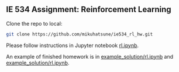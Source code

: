 ## IE 534 Assignment: Reinforcement Learning

Clone the repo to local:
```bash
git clone https://github.com/mikuhatsune/ie534_rl_hw.git
```

Please follow instructions in Jupyter notebook [rl.ipynb](rl.ipynb).

An example of finished homework is in [example_solution/rl.ipynb](example_solution/rl.ipynb) and [example_solution/rl.ipynb](example_solution/rl.pdf).
